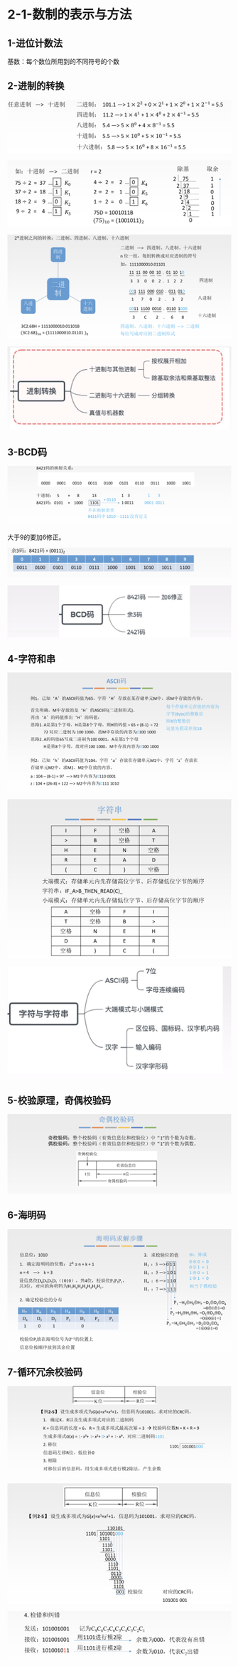 # 2-1-数制的表示与方法

## 1-进位计数法

基数：每个数位所用到的不同符号的个数

## 2-进制的转换

![](../../.gitbook/assets/image%20%28144%29.png)

![](../../.gitbook/assets/image%20%28275%29.png)

![](../../.gitbook/assets/image%20%2863%29.png)

![](../../.gitbook/assets/image%20%2875%29.png)



## 3-BCD码

![](../../.gitbook/assets/image%20%28250%29.png)

大于9的要加6修正。

![](../../.gitbook/assets/image%20%2841%29.png)

![](../../.gitbook/assets/image%20%28118%29.png)

## 4-字符和串

![](../../.gitbook/assets/image%20%28163%29.png)

![](../../.gitbook/assets/image%20%28100%29.png)

![](../../.gitbook/assets/image%20%287%29.png)

## 5-校验原理，奇偶校验码

![](../../.gitbook/assets/image%20%2853%29.png)

## 6-海明码

![](../../.gitbook/assets/image%20%28307%29.png)

## 7-循环冗余校验码

![](../../.gitbook/assets/image%20%28281%29.png)

![](../../.gitbook/assets/image%20%28119%29.png)

![](../../.gitbook/assets/image%20%2838%29.png)

